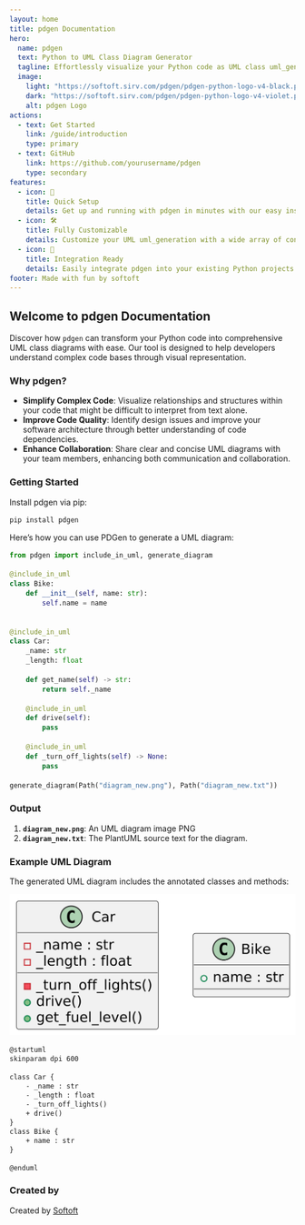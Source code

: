 ```yaml
---
layout: home
title: pdgen Documentation
hero:
  name: pdgen
  text: Python to UML Class Diagram Generator
  tagline: Effortlessly visualize your Python code as UML class uml_generation.
  image:
    light: "https://softoft.sirv.com/pdgen/pdgen-python-logo-v4-black.png"
    dark: "https://softoft.sirv.com/pdgen/pdgen-python-logo-v4-violet.png"
    alt: pdgen Logo
actions:
  - text: Get Started
    link: /guide/introduction
    type: primary
  - text: GitHub
    link: https://github.com/yourusername/pdgen
    type: secondary
features:
  - icon: 🚀
    title: Quick Setup
    details: Get up and running with pdgen in minutes with our easy installation process.
  - icon: 🛠️
    title: Fully Customizable
    details: Customize your UML uml_generation with a wide array of configuration options.
  - icon: 🔗
    title: Integration Ready
    details: Easily integrate pdgen into your existing Python projects and workflows.
footer: Made with fun by softoft
---
```


## Welcome to pdgen Documentation

Discover how `pdgen` can transform your Python code into comprehensive UML class diagrams with ease. Our tool is
designed to help developers understand complex code bases through visual representation.

### Why pdgen?

- **Simplify Complex Code**: Visualize relationships and structures within your code that might be difficult to
  interpret from text alone.
- **Improve Code Quality**: Identify design issues and improve your software architecture through better understanding
  of code dependencies.
- **Enhance Collaboration**: Share clear and concise UML diagrams with your team members, enhancing both communication
  and collaboration.

### Getting Started

Install pdgen via pip:

```bash
pip install pdgen
```

Here’s how you can use PDGen to generate a UML diagram:

```python
from pdgen import include_in_uml, generate_diagram

@include_in_uml
class Bike:
    def __init__(self, name: str):
        self.name = name


@include_in_uml
class Car:
    _name: str
    _length: float

    def get_name(self) -> str:
        return self._name

    @include_in_uml
    def drive(self):
        pass

    @include_in_uml
    def _turn_off_lights(self) -> None:
        pass

generate_diagram(Path("diagram_new.png"), Path("diagram_new.txt"))
```

### Output

1. **`diagram_new.png`**: An UML diagram image PNG
2. **`diagram_new.txt`**: The PlantUML source text for the diagram.

### Example UML Diagram

The generated UML diagram includes the annotated classes and methods:

![PlantUML UML Image Generated with python pdgen library](https://raw.githubusercontent.com/Softoft/pdgen/refs/heads/main/e2e_tests/test_projects/resources_tmp/diagram_test.png)

```puml
@startuml
skinparam dpi 600

class Car {
    - _name : str
    - _length : float
    - _turn_off_lights()
    + drive()
}
class Bike {
    + name : str
}

@enduml
```

### Created by

Created by [Softoft](https://softoft.de/)